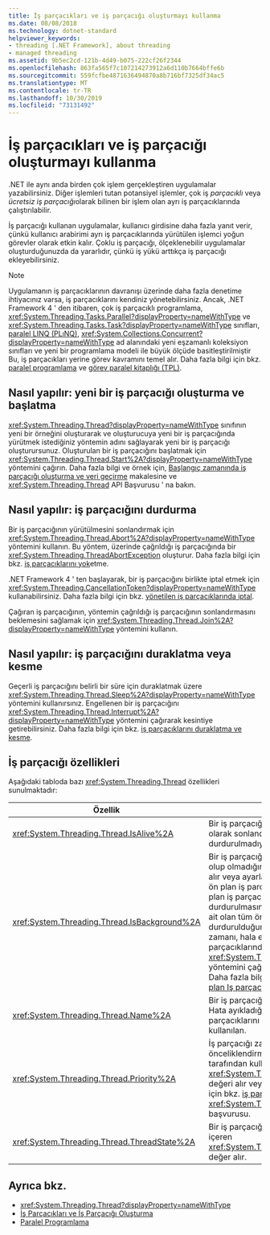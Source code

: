 ```yaml
---
title: İş parçacıkları ve iş parçacığı oluşturmayı kullanma
ms.date: 08/08/2018
ms.technology: dotnet-standard
helpviewer_keywords:
- threading [.NET Framework], about threading
- managed threading
ms.assetid: 9b5ec2cd-121b-4d49-b075-222cf26f2344
ms.openlocfilehash: 863fa565f7c107214273912a6d110b7664bffe6b
ms.sourcegitcommit: 559fcfbe4871636494870a8b716bf7325df34ac5
ms.translationtype: MT
ms.contentlocale: tr-TR
ms.lasthandoff: 10/30/2019
ms.locfileid: "73131492"
---
```

# <a name="using-threads-and-threading"></a>İş parçacıkları ve iş parçacığı oluşturmayı kullanma

.NET ile aynı anda birden çok işlem gerçekleştiren uygulamalar yazabilirsiniz. Diğer işlemleri tutan potansiyel işlemler, çok iş *parçacıklı* veya *ücretsiz iş parçacığı*olarak bilinen bir işlem olan ayrı iş parçacıklarında çalıştırılabilir.  
  
İş parçacığı kullanan uygulamalar, kullanıcı girdisine daha fazla yanıt verir, çünkü kullanıcı arabirimi ayrı iş parçacıklarında yürütülen işlemci yoğun görevler olarak etkin kalır. Çoklu iş parçacığı, ölçeklenebilir uygulamalar oluşturduğunuzda da yararlıdır, çünkü iş yükü arttıkça iş parçacığı ekleyebilirsiniz.

> [!NOTE]
> Uygulamanın iş parçacıklarının davranışı üzerinde daha fazla denetime ihtiyacınız varsa, iş parçacıklarını kendiniz yönetebilirsiniz. Ancak, .NET Framework 4 ' den itibaren, çok iş parçacıklı programlama, <xref:System.Threading.Tasks.Parallel?displayProperty=nameWithType> ve <xref:System.Threading.Tasks.Task?displayProperty=nameWithType> sınıfları, [paralel LINQ (PLıNQ)](../parallel-programming/parallel-linq-plinq.md), <xref:System.Collections.Concurrent?displayProperty=nameWithType> ad alanındaki yeni eşzamanlı koleksiyon sınıfları ve yeni bir programlama modeli ile büyük ölçüde basitleştirilmiştir Bu, iş parçacıkları yerine görev kavramını temel alır. Daha fazla bilgi için bkz. [paralel programlama](../parallel-programming/index.md) ve [görev paralel kitaplığı (TPL)](../parallel-programming/task-parallel-library-tpl.md).

## <a name="how-to-create-and-start-a-new-thread"></a>Nasıl yapılır: yeni bir iş parçacığı oluşturma ve başlatma

<xref:System.Threading.Thread?displayProperty=nameWithType> sınıfının yeni bir örneğini oluşturarak ve oluşturucuya yeni bir iş parçacığında yürütmek istediğiniz yöntemin adını sağlayarak yeni bir iş parçacığı oluşturursunuz. Oluşturulan bir iş parçacığını başlatmak için <xref:System.Threading.Thread.Start%2A?displayProperty=nameWithType> yöntemini çağırın. Daha fazla bilgi ve örnek için, [Başlangıç zamanında iş parçacığı oluşturma ve veri geçirme](creating-threads-and-passing-data-at-start-time.md) makalesine ve <xref:System.Threading.Thread> API Başvurusu ' na bakın.

## <a name="how-to-stop-a-thread"></a>Nasıl yapılır: iş parçacığını durdurma

Bir iş parçacığının yürütülmesini sonlandırmak için <xref:System.Threading.Thread.Abort%2A?displayProperty=nameWithType> yöntemini kullanın. Bu yöntem, üzerinde çağrıldığı iş parçacığında bir <xref:System.Threading.ThreadAbortException> oluşturur. Daha fazla bilgi için bkz. [iş parçacıklarını yok](destroying-threads.md)etme.

.NET Framework 4 ' ten başlayarak, bir iş parçacığını birlikte iptal etmek için <xref:System.Threading.CancellationToken?displayProperty=nameWithType> kullanabilirsiniz. Daha fazla bilgi için bkz. [yönetilen iş parçacıklarında iptal](cancellation-in-managed-threads.md).

Çağıran iş parçacığının, yöntemin çağrıldığı iş parçacığının sonlandırmasını beklemesini sağlamak için <xref:System.Threading.Thread.Join%2A?displayProperty=nameWithType> yöntemini kullanın.

## <a name="how-to-pause-or-interrupt-a-thread"></a>Nasıl yapılır: iş parçacığını duraklatma veya kesme

Geçerli iş parçacığını belirli bir süre için duraklatmak üzere <xref:System.Threading.Thread.Sleep%2A?displayProperty=nameWithType> yöntemini kullanırsınız. Engellenen bir iş parçacığını <xref:System.Threading.Thread.Interrupt%2A?displayProperty=nameWithType> yöntemini çağırarak kesintiye getirebilirsiniz. Daha fazla bilgi için bkz. [iş parçacıklarını duraklatma ve kesme](pausing-and-resuming-threads.md).

## <a name="thread-properties"></a>İş parçacığı özellikleri

Aşağıdaki tabloda bazı <xref:System.Threading.Thread> özellikleri sunulmaktadır:  
  
|Özellik|Açıklama|  
|--------------|-----------|  
|<xref:System.Threading.Thread.IsAlive%2A>|Bir iş parçacığı başlatılmışsa ve normal olarak sonlandırılırsa veya durdurulmadıysa `true` döndürür.|  
|<xref:System.Threading.Thread.IsBackground%2A>|Bir iş parçacığının arka plan iş parçacığı olup olmadığını gösteren bir Boole değeri alır veya ayarlar. Arka plan iş parçacıkları, ön plan iş parçacıkları gibidir, ancak arka plan iş parçacığı bir işlemin durdurulmasına engel olmaz. Bir işleme ait olan tüm ön plan iş parçacıkları durdurulduğunda, ortak dil çalışma zamanı, hala etkin olan arka plan iş parçacıklarında <xref:System.Threading.Thread.Abort%2A> yöntemini çağırarak işlemi sonlandırır. Daha fazla bilgi için bkz. [ön plan ve arka plan Iş parçacıkları](foreground-and-background-threads.md).|  
|<xref:System.Threading.Thread.Name%2A>|Bir iş parçacığının adını alır veya ayarlar. Hata ayıkladığınızda bireysel iş parçacıklarını saptamak için en sık kullanılan.|  
|<xref:System.Threading.Thread.Priority%2A>|İş parçacığı zamanlamasını önceliklendirmek için işletim sistemi tarafından kullanılan bir <xref:System.Threading.ThreadPriority> değeri alır veya ayarlar. Daha fazla bilgi için bkz. [iş parçacıklarını zamanlama](scheduling-threads.md) ve <xref:System.Threading.ThreadPriority> başvurusu.|  
|<xref:System.Threading.Thread.ThreadState%2A>|Bir iş parçacığının geçerli durumlarını içeren <xref:System.Threading.ThreadState> bir değer alır.|  

## <a name="see-also"></a>Ayrıca bkz.

- <xref:System.Threading.Thread?displayProperty=nameWithType>
- [İş Parçacıkları ve İş Parçacığı Oluşturma](threads-and-threading.md)
- [Paralel Programlama](../parallel-programming/index.md)
